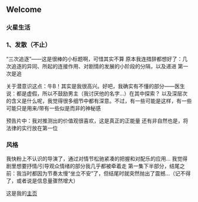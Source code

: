 ## Welcome



### 火星生活



### 1、发散（不止）

“三次追逐”——这是很棒的小标题啊，可惜其实不算
原本我连措辞都想好了：几次追逐的异同、所起的连接作用、对剧情的发展的小阶段的分隔，以及递进
第一次是追

关于潜意识这点：牛B！其实是我很高兴。好吧，我确实有不懂的部分——医生说：都是虚假，所以不鼓励男主（我讨厌他的名字...）在其中探索？
以及深层次的含义是什么呢，我觉得很多细节中都有深意。不过，有一些可能是这样，有一些可能只是用来/带有一些似是而非的神秘感

预告片中：我对推测出的价值观很喜欢，这是真正的正能量
还有非自然也是，将法律的实行放在第一位

### 风格

我快粉上不认识的导演了，通过对情节松驰紧凑的把握和对配乐的应用...
我觉得剧里想要抒情/引导观众情绪的部分我几乎都被牵着走
第一集下半部分，结尾之前：我当时都因为节奏太慢“坐立不安”了，但结尾时就突然抛出了震撼...（记不得了，或者说是信息量骤然增大）


这是我的[主页](https://judithabc.github.io/)
